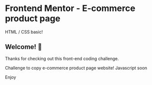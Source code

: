 # Frontend Mentor - E-commerce product page

HTML / CSS basic!

## Welcome! 👋

Thanks for checking out this front-end coding challenge.

Challenge to copy e-commerce product page website!
Javascript soon

Enjoy
